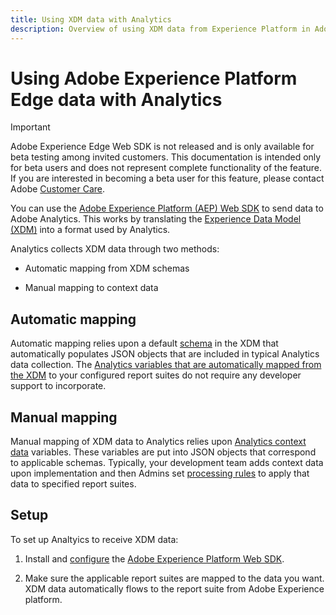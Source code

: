```yaml
---
title: Using XDM data with Analytics
description: Overview of using XDM data from Experience Platform in Adobe Analytics 
---
```




# Using Adobe Experience Platform Edge data with Analytics

>[!IMPORTANT]
>
>Adobe Experience Edge Web SDK is not released and is only available for beta testing among invited customers. This documentation is intended only for beta users and does not represent complete functionality of the feature. If you are interested in becoming a beta user for this feature, please contact Adobe [Customer Care](https://helpx.adobe.com/contact/enterprise-support.ec.html).


You can use the [Adobe Experience Platform (AEP) Web SDK](https://docs.adobe.com/content/help/en/launch/using/extensions-ref/adobe-extension/aep-extension/overview.html) to send data to Adobe Analytics. This works by translating the [Experience Data Model (XDM)](https://docs.adobe.com/content/help/en/experience-platform/xdm/home.html) into a format used by Analytics.

Analytics collects XDM data through two methods:

* Automatic mapping from XDM schemas

* Manual mapping to context data

## Automatic mapping

Automatic mapping relies upon a default [schema](https://docs.adobe.com/content/help/en/experience-platform/xdm/schema/composition.html) in the XDM that automatically populates JSON objects that are included in typical Analytics data collection. The [Analytics variables that are automatically mapped from the XDM](https://git.corp.adobe.com/analytics-data-collection/anedge/blob/master/XDM_Translator.md) to your configured report suites do not require any developer support to incorporate.

## Manual mapping

Manual mapping of XDM data to Analytics relies upon [Analytics context data](https://docs.adobe.com/content/help/en/analytics/implementation/vars/page-vars/contextdata.html) variables. These variables are put into JSON objects that correspond to applicable schemas. Typically, your development team adds context data upon implementation and then Admins set [processing rules](https://docs.adobe.com/content/help/en/analytics/admin/admin-tools/processing-rules/processing-rules-configuration/t-processing-rules.html) to apply that data to specified report suites.


## Setup

To set up Analtyics to receive XDM data:

1. Install and [configure](https://docs.adobe.com/content/help/en/experience-platform/edge/fundamentals/configuring-the-sdk.html) the [Adobe Experience Platform Web SDK](https://docs.adobe.com/content/help/en/experience-platform/edge/fundamentals/installing-the-sdk.html).

2. Make sure the applicable report suites are mapped to the data you want. XDM data automatically flows to the report suite from Adobe Experience platform.

